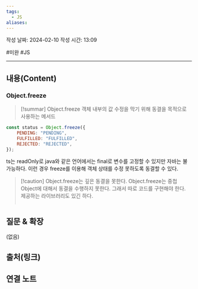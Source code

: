 ```yaml
---
tags:
  - JS
aliases:
---
```

작성 날짜: 2024-02-10
작성 시간: 13:09

#미완 #JS 

----
## 내용(Content)
### Object.freeze
>[!summar] Object.freeze
>객체 내부의 값 수정을 막기 위해 동결을 목적으로 사용하는 메서드


```js
const status = Object.freeze({
    PENDING: "PENDING",
    FULFILLED: "FULFILLED",
    REJECTED: "REJECTED",
});
```

ts는 readOnly로 java와 같은 언어에서는 final로 변수를 고정할 수 있지만 자바는 불가능하다. 이런 경우 freeze를 이용해 객체 상태를 수정 못하도록 동결할 수 있다.

>[!caution] Object.freeze는 깊은 동결을 못한다.
>Object.freeze는 중첩 Object에 대해서 동결을 수행하지 못한다. 그래서 따로 코드를 구현해야 한다. 제공하는 라이브러리도 있긴 하다.
>```js
>
>```
## 질문 & 확장

(없음)

## 출처(링크)


## 연결 노트










